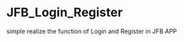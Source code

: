 JFB_Login_Register
==================

simple realize the function of Login and Register in JFB APP
